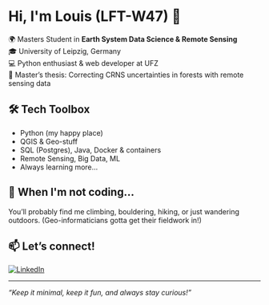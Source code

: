 # Hi, I'm Louis (LFT-W47) 👋

🌍 Masters Student in **Earth System Data Science & Remote Sensing**  
🎓 University of Leipzig, Germany  
💻 Python enthusiast & web developer at UFZ  
🌲 Master’s thesis: Correcting CRNS uncertainties in forests with remote sensing data

## 🛠️ Tech Toolbox

- Python (my happy place)
- QGIS & Geo-stuff
- SQL (Postgres), Java, Docker & containers
- Remote Sensing, Big Data, ML
- Always learning more...

## 🌱 When I'm not coding...

You’ll probably find me climbing, bouldering, hiking, or just wandering outdoors. (Geo-informaticians gotta get their fieldwork in!)

## 📫 Let’s connect!

[![LinkedIn](https://img.shields.io/badge/-LinkedIn-blue?logo=linkedin&logoColor=white)](https://www.linkedin.com/in/louis-trinkle-a9748726b/)

---

_“Keep it minimal, keep it fun, and always stay curious!”_
